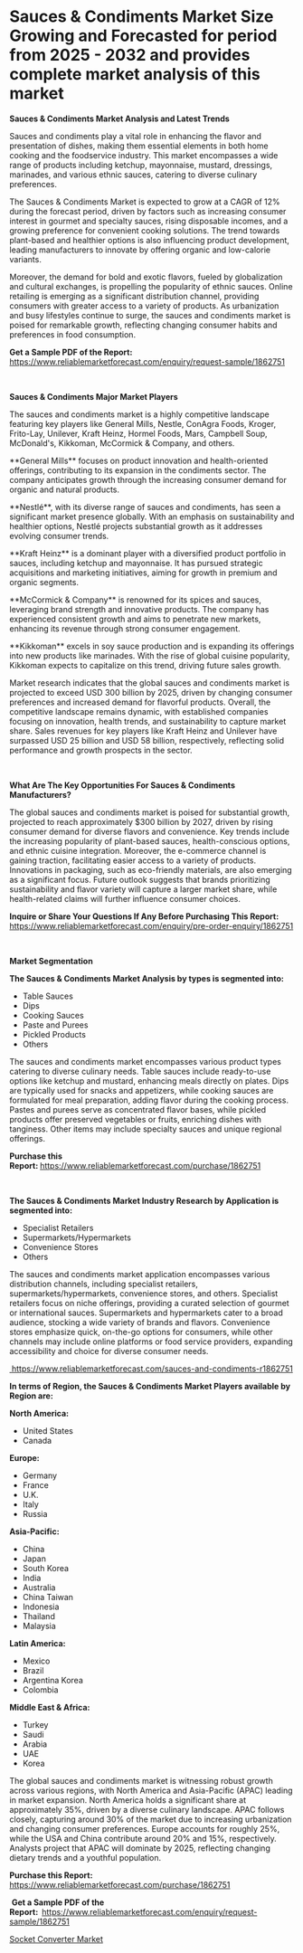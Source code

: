 <p><h1>Sauces & Condiments Market Size Growing and Forecasted for period from 2025 - 2032 and provides complete market analysis of this market</h1></p><p><strong>Sauces & Condiments Market Analysis and Latest Trends</strong></p>
<p><p>Sauces and condiments play a vital role in enhancing the flavor and presentation of dishes, making them essential elements in both home cooking and the foodservice industry. This market encompasses a wide range of products including ketchup, mayonnaise, mustard, dressings, marinades, and various ethnic sauces, catering to diverse culinary preferences.</p><p>The Sauces & Condiments Market is expected to grow at a CAGR of 12% during the forecast period, driven by factors such as increasing consumer interest in gourmet and specialty sauces, rising disposable incomes, and a growing preference for convenient cooking solutions. The trend towards plant-based and healthier options is also influencing product development, leading manufacturers to innovate by offering organic and low-calorie variants.</p><p>Moreover, the demand for bold and exotic flavors, fueled by globalization and cultural exchanges, is propelling the popularity of ethnic sauces. Online retailing is emerging as a significant distribution channel, providing consumers with greater access to a variety of products. As urbanization and busy lifestyles continue to surge, the sauces and condiments market is poised for remarkable growth, reflecting changing consumer habits and preferences in food consumption.</p></p>
<p><strong>Get a Sample PDF of the Report:&nbsp;</strong> <a href="https://www.reliablemarketforecast.com/enquiry/request-sample/1862751?utm_campaign=1108&utm_medium=2&utm_source=Github&utm_content=ia&utm_term=14022025&utm_id=sauces-condiments">https://www.reliablemarketforecast.com/enquiry/request-sample/1862751</a></p>
<p>&nbsp;</p>
<p><strong>Sauces & Condiments Major Market Players</strong></p>
<p><p>The sauces and condiments market is a highly competitive landscape featuring key players like General Mills, Nestle, ConAgra Foods, Kroger, Frito-Lay, Unilever, Kraft Heinz, Hormel Foods, Mars, Campbell Soup, McDonald's, Kikkoman, McCormick & Company, and others.</p><p>**General Mills** focuses on product innovation and health-oriented offerings, contributing to its expansion in the condiments sector. The company anticipates growth through the increasing consumer demand for organic and natural products.</p><p>**Nestlé**, with its diverse range of sauces and condiments, has seen a significant market presence globally. With an emphasis on sustainability and healthier options, Nestlé projects substantial growth as it addresses evolving consumer trends.</p><p>**Kraft Heinz** is a dominant player with a diversified product portfolio in sauces, including ketchup and mayonnaise. It has pursued strategic acquisitions and marketing initiatives, aiming for growth in premium and organic segments.</p><p>**McCormick & Company** is renowned for its spices and sauces, leveraging brand strength and innovative products. The company has experienced consistent growth and aims to penetrate new markets, enhancing its revenue through strong consumer engagement.</p><p>**Kikkoman** excels in soy sauce production and is expanding its offerings into new products like marinades. With the rise of global cuisine popularity, Kikkoman expects to capitalize on this trend, driving future sales growth.</p><p>Market research indicates that the global sauces and condiments market is projected to exceed USD 300 billion by 2025, driven by changing consumer preferences and increased demand for flavorful products. Overall, the competitive landscape remains dynamic, with established companies focusing on innovation, health trends, and sustainability to capture market share. Sales revenues for key players like Kraft Heinz and Unilever have surpassed USD 25 billion and USD 58 billion, respectively, reflecting solid performance and growth prospects in the sector.</p></p>
<p>&nbsp;</p>
<p><strong>What Are The Key Opportunities For Sauces & Condiments Manufacturers?</strong></p>
<p><p>The global sauces and condiments market is poised for substantial growth, projected to reach approximately $300 billion by 2027, driven by rising consumer demand for diverse flavors and convenience. Key trends include the increasing popularity of plant-based sauces, health-conscious options, and ethnic cuisine integration. Moreover, the e-commerce channel is gaining traction, facilitating easier access to a variety of products. Innovations in packaging, such as eco-friendly materials, are also emerging as a significant focus. Future outlook suggests that brands prioritizing sustainability and flavor variety will capture a larger market share, while health-related claims will further influence consumer choices.</p></p>
<p><strong>Inquire or Share Your Questions If Any Before Purchasing This Report:</strong> <a href="https://www.reliablemarketforecast.com/enquiry/pre-order-enquiry/1862751?utm_campaign=1108&utm_medium=2&utm_source=Github&utm_content=ia&utm_term=14022025&utm_id=sauces-condiments">https://www.reliablemarketforecast.com/enquiry/pre-order-enquiry/1862751</a></p>
<p>&nbsp;</p>
<p><strong>Market Segmentation</strong></p>
<p><strong>The Sauces & Condiments Market Analysis by types is segmented into:</strong></p>
<p><ul><li>Table Sauces</li><li>Dips</li><li>Cooking Sauces</li><li>Paste and Purees</li><li>Pickled Products</li><li>Others</li></ul></p>
<p><p>The sauces and condiments market encompasses various product types catering to diverse culinary needs. Table sauces include ready-to-use options like ketchup and mustard, enhancing meals directly on plates. Dips are typically used for snacks and appetizers, while cooking sauces are formulated for meal preparation, adding flavor during the cooking process. Pastes and purees serve as concentrated flavor bases, while pickled products offer preserved vegetables or fruits, enriching dishes with tanginess. Other items may include specialty sauces and unique regional offerings.</p></p>
<p><strong>Purchase this Report:&nbsp;</strong><a href="https://www.reliablemarketforecast.com/purchase/1862751?utm_campaign=1108&utm_medium=2&utm_source=Github&utm_content=ia&utm_term=14022025&utm_id=sauces-condiments">https://www.reliablemarketforecast.com/purchase/1862751</a></p>
<p>&nbsp;</p>
<p><strong>The Sauces & Condiments Market Industry Research by Application is segmented into:</strong></p>
<p><ul><li>Specialist Retailers</li><li>Supermarkets/Hypermarkets</li><li>Convenience Stores</li><li>Others</li></ul></p>
<p><p>The sauces and condiments market application encompasses various distribution channels, including specialist retailers, supermarkets/hypermarkets, convenience stores, and others. Specialist retailers focus on niche offerings, providing a curated selection of gourmet or international sauces. Supermarkets and hypermarkets cater to a broad audience, stocking a wide variety of brands and flavors. Convenience stores emphasize quick, on-the-go options for consumers, while other channels may include online platforms or food service providers, expanding accessibility and choice for diverse consumer needs.</p></p>
<p><a href="https://www.reliablemarketforecast.com/sauces-and-condiments-r1862751?utm_campaign=1108&utm_medium=2&utm_source=Github&utm_content=ia&utm_term=14022025&utm_id=sauces-condiments">&nbsp;https://www.reliablemarketforecast.com/sauces-and-condiments-r1862751</a></p>
<p><strong>In terms of Region, the Sauces & Condiments Market Players available by Region are:</strong></p>
<p>
    <p> <strong> North America: </strong>
        <ul>
            <li>United States</li>
            <li>Canada</li>
        </ul>
        </p> 
    <p> <strong> Europe: </strong>
        <ul>
            <li>Germany</li>
            <li>France</li>
            <li>U.K.</li>
            <li>Italy</li>
            <li>Russia</li>
        </ul>
        </p> 
    <p> <strong> Asia-Pacific: </strong>
        <ul>
            <li>China</li>
            <li>Japan</li>
            <li>South Korea</li>
            <li>India</li>
            <li>Australia</li>
            <li>China Taiwan</li>
            <li>Indonesia</li>
            <li>Thailand</li>
            <li>Malaysia</li>
        </ul>
        </p> 
    <p> <strong> Latin America: </strong>
        <ul>
            <li>Mexico</li>
            <li>Brazil</li>
            <li>Argentina Korea</li>
            <li>Colombia</li>
        </ul>
        </p> 
    <p> <strong> Middle East & Africa: </strong>
        <ul>
            <li>Turkey</li>
            <li>Saudi</li>
            <li>Arabia</li>
            <li>UAE</li>
            <li>Korea</li>
        </ul>
    </p>
    </p>
<p><p>The global sauces and condiments market is witnessing robust growth across various regions, with North America and Asia-Pacific (APAC) leading in market expansion. North America holds a significant share at approximately 35%, driven by a diverse culinary landscape. APAC follows closely, capturing around 30% of the market due to increasing urbanization and changing consumer preferences. Europe accounts for roughly 25%, while the USA and China contribute around 20% and 15%, respectively. Analysts project that APAC will dominate by 2025, reflecting changing dietary trends and a youthful population.</p></p>
<p><strong>Purchase this Report: </strong><a href="https://www.reliablemarketforecast.com/purchase/1862751?utm_campaign=1108&utm_medium=2&utm_source=Github&utm_content=ia&utm_term=14022025&utm_id=sauces-condiments">https://www.reliablemarketforecast.com/purchase/1862751</a></p>
<p>&nbsp;<strong>Get a Sample PDF of the Report:&nbsp;&nbsp;</strong><a href="https://www.reliablemarketforecast.com/enquiry/request-sample/1862751?utm_campaign=1108&utm_medium=2&utm_source=Github&utm_content=ia&utm_term=14022025&utm_id=sauces-condiments">https://www.reliablemarketforecast.com/enquiry/request-sample/1862751</a></p>
<p><strong></strong></p>
<p><p><a href="https://github.com/CliffMedina6/Market-Research-Report-List-7/blob/main/socket-converter-market.md?utm_campaign=1108&utm_medium=2&utm_source=Github&utm_content=ia&utm_term=14022025&utm_id=sauces-condiments">Socket Converter Market</a></p></p>